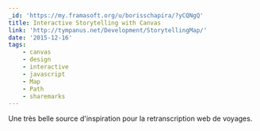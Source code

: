 ```yaml
---
_id: 'https://my.framasoft.org/u/borisschapira/?yCQNgQ'
title: Interactive Storytelling with Canvas
link: 'http://tympanus.net/Development/StorytellingMap/'
date: '2015-12-16'
tags:
    - canvas
    - design
    - interactive
    - javascript
    - Map
    - Path
    - sharemarks
---
```


<div class="markdown"><p>Une très belle source d'inspiration pour la retranscription web de voyages.
</p></div>
